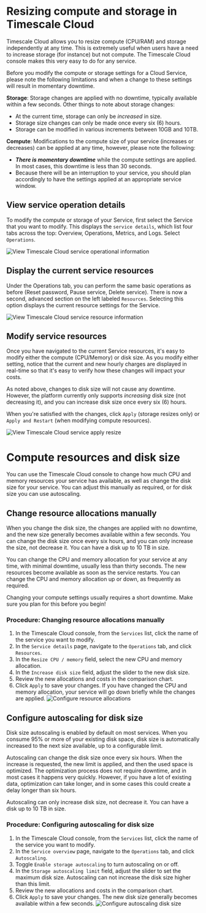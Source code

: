 # Resizing compute and storage in Timescale Cloud
Timescale Cloud allows you to resize compute (CPU/RAM) and storage independently
at any time. This is extremely useful when users have a need to increase storage
(for instance) but not compute. The Timescale Cloud console makes this very easy
to do for any service.

Before you modify the compute or storage settings for a Cloud Service, please
note the following limitations and when a change to these settings will result
in momentary downtime.

**Storage**: Storage changes are applied with no downtime, typically available
within a few seconds. Other things to note about storage changes:
*   At the current time, storage can only be _increased_ in size.
*   Storage size changes can only be made once every six (6) hours.
*   Storage can be modified in various increments between 10GB and 10TB.

**Compute**: Modifications to the compute size of your service (increases or
decreases) can be applied at any time, however, please note the following:
*   **_There is momentary downtime_** while the compute settings are applied.
    In most cases, this downtime is less than 30 seconds.
*   Because there will be an interruption to your service, you should plan
 accordingly to have the settings applied at an appropriate service window.

## View service operation details
To modify the compute or storage of your Service, first select the Service that
you want to modify. This displays the `service details`, which list four tabs
across the top: Overview, Operations, Metrics, and Logs. Select `Operations`.

<img class="main-content__illustration" src="https://s3.amazonaws.com/assets.timescale.com/docs/images/tsc-service-operations.png" alt="View Timescale Cloud service operational information"/>

## Display the current service resources
Under the Operations tab, you can perform the same basic operations as before
(Reset password, Pause service, Delete service). There is now a second, advanced
section on the left labeled `Resources`. Selecting this option displays the
current resource settings for the Service.

<img class="main-content__illustration" src="https://s3.amazonaws.com/assets.timescale.com/docs/images/tsc-resources-unchanged.png" alt="View Timescale Cloud service resource information"/>

## Modify service resources
Once you have navigated to the current Service resources, it's easy to modify
either the compute (CPU/Memory) or disk size. As you modify either setting,
notice that the current and new hourly charges are displayed in real-time
so that it's easy to verify how these changes will impact your costs.

As noted above, changes to disk size will not cause any downtime.  However,
the platform currently only supports _increasing_ disk size (not decreasing it),
and you can increase disk size once every six (6) hours.

When you're satisfied with the changes, click `Apply` (storage resizes only) or
`Apply and Restart` (when modifying compute resources).

<img class="main-content__illustration" src="https://s3.amazonaws.com/assets.timescale.com/docs/images/tsc-resources-changed.png" alt="View Timescale Cloud service apply resize"/>

# Compute resources and disk size
You can use the Timescale Cloud console to change how much CPU and memory
resources your service has available, as well as change the disk size for your
service. You can adjust this manually as required, or for disk size you can use autoscaling.

## Change resource allocations manually
When you change the disk size, the changes are applied with no downtime, and the
new size generally becomes available within a few seconds. You can change the
disk size once every six hours, and you can only increase the size, not decrease
it. You can have a disk up to 10&nbsp;TB in size.

You can change the CPU and memory allocation for your service at any time, with
minimal downtime, usually less than thirty seconds. The new resources become
available as soon as the service restarts. You can change the CPU and memory
allocation up or down, as frequently as required.

<highlight type="warning">
Changing your compute settings usually requires a short downtime. Make sure you
plan for this before you begin!
</highlight>

### Procedure: Changing resource allocations manually
1.  In the Timescale Cloud console, from the `Services` list, click the name of
    the service you want to modify.
1.  In the `Service details` page, navigate to the `Operations` tab, and click
    `Resources`.
1.  In the `Resize CPU / memory` field, select the new CPU and memory
    allocation.
1.  In the `Increase disk size` field, adjust the slider to the new disk size.
1.  Review the new allocations and costs in the comparison chart.
1.  Click `Apply` to save your changes. If you have changed the CPU and memory
    allocation, your service will go down briefly while the changes are applied.
    <img class="main-content__illustration" src="https://s3.amazonaws.com/assets.timescale.com/docs/images/tsc-resources-changed-apply.png" alt="Configure resource allocations"/>

## Configure autoscaling for disk size
Disk size autoscaling is enabled by default on most services. When you consume
95% or more of your existing disk space, disk size is automatically increased to
the next size available, up to a configurable limit.

Autoscaling can change the disk size once every six hours. When the increase is
requested, the new limit is applied, and then the used space is optimized. The
optimization process does not require downtime, and in most cases it happens
very quickly. However, if you have a lot of existing data, optimization can take
longer, and in some cases this could create a delay longer than six hours.


Autoscaling can only increase disk size, not decrease it. You can have a disk up
to 10&nbsp;TB in size.

### Procedure: Configuring autoscaling for disk size
1.  In the Timescale Cloud console, from the `Services` list, click the name of
    the service you want to modify.
1.  In the `Service overview` page, navigate to the `Operations` tab, and click
    `Autoscaling`.
1.  Toggle `Enable storage autoscaling` to turn autoscaling on or off.
1.  In the `Storage autoscaling limit` field, adjust the slider to set the
    maximum disk size. Autoscaling can not increase the disk size higher than
    this limit.
1.  Review the new allocations and costs in the comparison chart.
1.  Click `Apply` to save your changes. The new disk size generally becomes
    available within a few seconds.
    <img class="main-content__illustration" src="https://s3.amazonaws.com/assets.timescale.com/docs/images/tsc-autoscaling.png" alt="Configure autoscaling disk size"/>
